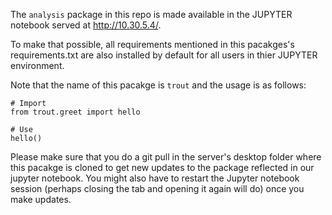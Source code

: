 The `analysis` package in this repo is made available in the JUPYTER
notebook served at 
<http://10.30.5.4/>.

To make that possible, all
requirements mentioned in this pacakges's requirements.txt are also
installed by default for all users in thier JUPYTER environment.


Note that the name of this pacakge is `trout` and the usage is as
follows:

```
# Import
from trout.greet import hello

# Use
hello()
```

Please make sure that you do a git pull in the server's desktop folder
where this pacakge is cloned to get new updates to the package
reflected in our jupyter notebook. You might also have to restart the
Jupyter notebook session (perhaps closing the tab and opening it again
will do) once you make updates.
